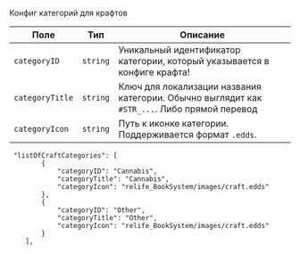 Конфиг категорий для крафтов

| Поле            | Тип      | Описание                                                                 |
| --------------- | -------- | ------------------------------------------------------------------------ |
| `categoryID`    | `string` | Уникальный идентификатор категории, который указывается в конфиге крафта!                 |
| `categoryTitle` | `string` | Ключ для локализации названия категории. Обычно выглядит как `#STR_...`. Либо прямой перевод |
| `categoryIcon`  | `string` | Путь к иконке категории. Поддерживается формат `.edds`.                  |

```
 "listOfCraftCategories": [
        {
            "categoryID": "Cannabis",
            "categoryTitle": "Cannabis",
            "categoryIcon": "relife_BookSystem/images/craft.edds"
        },
        {
            "categoryID": "Other",
            "categoryTitle": "Other",
            "categoryIcon": "relife_BookSystem/images/craft.edds"
        }
    ],
```
